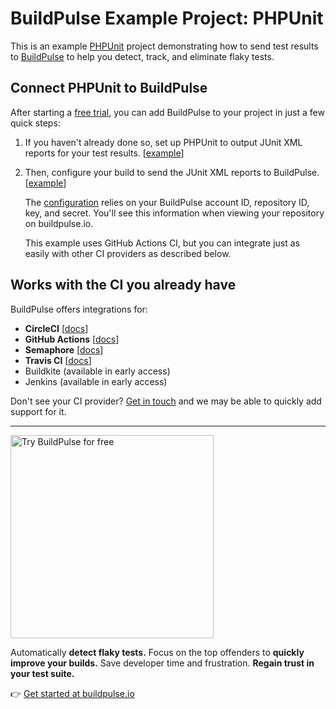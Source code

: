 # BuildPulse Example Project: PHPUnit

This is an example [PHPUnit](https://phpunit.de/) project demonstrating how to send test results to [BuildPulse](https://buildpulse.io) to help you detect, track, and eliminate flaky tests.

## Connect PHPUnit to BuildPulse

After starting a [free trial](https://github.com/marketplace/buildpulse/plan/MDIyOk1hcmtldHBsYWNlTGlzdGluZ1BsYW40NzM5#pricing-and-setup), you can add BuildPulse to your project in just a few quick steps:

1. If you haven't already done so, set up PHPUnit to output JUnit XML reports for your test results. [[example][commit-for-xml-reports]]

2. Then, configure your build to send the JUnit XML reports to BuildPulse. [[example][commit-for-buildpulse-integration]]

    The [configuration][commit-for-buildpulse-integration] relies on your BuildPulse account ID, repository ID, key, and secret. You'll see this information when viewing your repository on buildpulse.io.

    This example uses GitHub Actions CI, but you can integrate just as easily with other CI providers as described below.

## Works with the CI you already have

BuildPulse offers integrations for:

- **CircleCI** [[docs](https://circleci.com/developer/orbs/orb/workshop64/buildpulse)]
- **GitHub Actions** [[docs](https://github.com/marketplace/actions/buildpulse)]
- **Semaphore** [[docs](https://github.com/buildpulse/buildpulse-semaphore)]
- **Travis CI** [[docs](https://github.com/buildpulse/buildpulse-travis-ci)]
- Buildkite (available in early access)
- Jenkins (available in early access)

Don't see your CI provider? [Get in touch](mailto:hello@buildpulse.io?body=%3C%3C%20Please%20tell%20us%20what%20CI%20service%20you%27re%20using.%20We%27ll%20follow%20up%20with%20you%20soon%21%20%3E%3E&amp;subject=Please%20add%20support%20for%20this%20CI%20service%20next) and we may be able to quickly add support for it.

---

<p>
  <a href="https://buildpulse.io?utm_source=github.com&utm_campaign=example-repositories&utm_content=phpunit-button">
    <img width="325" title="Automatically detect flaky PHPUnit tests with BuildPulse" alt="Try BuildPulse for free" src="https://user-images.githubusercontent.com/2988/86935247-9f059b80-c10a-11ea-9579-575b357e70d6.png">
  </a>
</p>

Automatically **detect flaky tests.** Focus on the top offenders to **quickly improve your builds.** Save developer time and frustration. **Regain trust in your test suite.**

👉 [Get started at buildpulse.io](https://buildpulse.io?utm_source=github.com&utm_campaign=example-repositories&utm_content=phpunit-text-link)

[commit-for-xml-reports]: https://github.com/buildpulse/buildpulse-example-phpunit/commit/main~1
[commit-for-buildpulse-integration]: https://github.com/buildpulse/buildpulse-example-phpunit/commit/main
